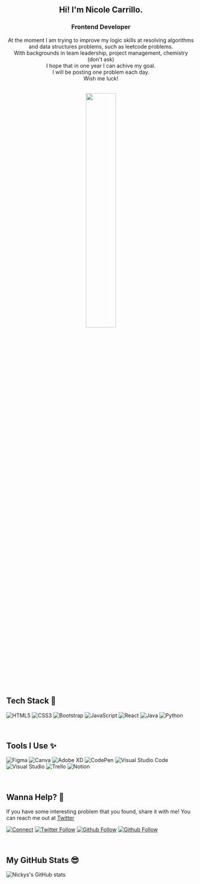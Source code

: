 <h2 align=center>Hi! I'm Nicole Carrillo.</h2>

<h3 align=center>Frontend Developer</h3>

<p align="center">
  At the moment I am trying to improve my logic skills at resolving algorithms and data structures problems, such as leetcode problems.
  <br>
  With backgrounds in team leadership, project management, chemistry (don't ask)<br> I hope that in one year I can achive my goal. 
  <br>
  I will be posting one problem each day. 
  <br>
  Wish me luck!
</p>

<br>

<div align="center" dir="auto" >
  <img style="height: auto; width: 40%;" class="img" src="https://leetcard.jacoblin.cool/NicoleCarrillo?ext=activity" />
</div>

<br>


## Tech Stack 🚀
![HTML5](https://img.shields.io/badge/html5-%23E34F26.svg?style=for-the-badge&logo=html5&logoColor=white)
![CSS3](https://img.shields.io/badge/css3-%231572B6.svg?style=for-the-badge&logo=css3&logoColor=white)
![Bootstrap](https://img.shields.io/badge/bootstrap-%23563D7C.svg?style=for-the-badge&logo=bootstrap&logoColor=white)
![JavaScript](https://img.shields.io/badge/javascript-%23323330.svg?style=for-the-badge&logo=javascript&logoColor=%23F7DF1E)
![React](https://img.shields.io/badge/react-%2320232a.svg?style=for-the-badge&logo=react&logoColor=%2361DAFB)
![Java](https://img.shields.io/badge/java-%23ED8B00.svg?style=for-the-badge&logo=java&logoColor=white)
![Python](https://img.shields.io/badge/python-3670A0?style=for-the-badge&logo=python&logoColor=ffdd54)


<br>

## Tools I Use ✨

![Figma](https://img.shields.io/badge/figma-%23F24E1E.svg?style=for-the-badge&logo=figma&logoColor=white)
![Canva](https://img.shields.io/badge/Canva-%2300C4CC.svg?style=for-the-badge&logo=Canva&logoColor=white)
![Adobe XD](https://img.shields.io/badge/Adobe%20XD-470137?style=for-the-badge&logo=Adobe%20XD&logoColor=#FF61F6)
![CodePen](https://img.shields.io/badge/CodePen-white?style=for-the-badge&logo=codepen&logoColor=black)
![Visual Studio Code](https://img.shields.io/badge/Visual%20Studio%20Code-0078d7.svg?style=for-the-badge&logo=visual-studio-code&logoColor=white)
![Visual Studio](https://img.shields.io/badge/Visual%20Studio-5C2D91.svg?style=for-the-badge&logo=visual-studio&logoColor=white)
![Trello](https://img.shields.io/badge/Figma-A259FF?style=for-the-badge&logo=figma&logoColor=white)
![Notion](https://img.shields.io/badge/Notion-black?style=for-the-badge&logo=notion&logoColor=white)

<br>

## Wanna Help? 💖
If you have some interesting problem that you found, share it with me! You can reach me out at [Twitter](https://twitter.com/nicky_car)

[![Connect](https://img.shields.io/badge/Connect-0077B5?style=for-the-badge&logo=linkedin&logoColor=white)](https://www.linkedin.com/in/nickycarrillo/)
[![Twitter Follow](https://img.shields.io/twitter/follow/nicky_car?color=%231DA1F2&label=Follow&logo=twitter&logoColor=%231DA1F2&style=for-the-badge)](https://twitter.com/nicky_car)
[![Github Follow](https://img.shields.io/github/followers/nickscc?color=%23171515&label=Follow&logo=github&logoColor=%23171515&style=for-the-badge)](https://github.com/nickscc)
[![Github Follow](https://img.shields.io/github/followers/nickscc?color=%23171515&label=Follow&logo=github&logoColor=%23171515&style=for-the-badge)](https://github.com/nickscc)

<br>

## My GitHub Stats 😎
![Nickys's GitHub stats](https://github-readme-stats.vercel.app/api?username=nickscc&theme=cobalt&show_icons=true)
